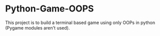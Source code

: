 # Python-Game-OOPS
This project is to build a terminal based game using only OOPs in python (Pygame modules aren't used).
